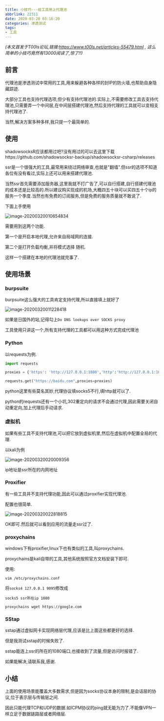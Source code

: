 ```yaml
---
title: 小技巧---给工具用上代理池
abbrlink: 22311
date: 2020-03-20 03:16:20
categories: 渗透测试
tags:
- 工具
---
```


*(本文首发于T00ls论坛,链接:https://www.t00ls.net/articles-55479.html , 这么简单的小技巧竟然有13000阅读了,惊了!!)*

## 前言

代理池是渗透测试中常用的工具,用来躲避各种各样的封IP的防火墙,也帮助自身隐藏踪迹.

大部分工具也支持代理选项,但少有支持代理池的.实际上,不需要修改工具去支持代理池,只需要弄一个中间层,在中间层搭建代理池,然后支持代理的工具就可以变相支持代理池了.

当然,解决方案多种多样,我只提一个最简单的.

<!--more-->

## 使用

shadowsocksR应该都用过吧?没有用过的可以去这里下载https://github.com/shadowsocksr-backup/shadowsocksr-csharp/releases

ssr是一个很强大的工具,最常用来绕过网络审查,也就是"翻墙".但ssr的选项不知道各位有没有看过,实际上还可以用来搭建代理池.

当然ssr首先需要添加服务器,这里我就不打广告了,可以自行搭建,自行搭建代理池的成本还是比较高的.所以建议购买现成的机场,大概四五十块可以买四五十个ip的服务一个季度.当然也有免费的订阅服务,但是免费的服务质量就不敢说了.

下面上手使用

![image-20200320010654834](1.png)

需要用到这两个功能.

第一个是开启本地代理,允许来自局域网的连接.

第二个是打开负载均衡,并将模式选择 随机.

这样一个搭建在本地的代理池就完事了.

## 使用场景

### burpsuite

burpsuite这么强大的工具肯定支持代理,所以直接填上就好了

![image-20200320011228418](2.png)

如果是日国外的站,记得勾上`Do DNS lookups over SOCKS proxy`

工具使用只讲这一个,所有支持代理的工具都可以用这种方式完成代理池

### Python

以requests为例.

```python
import requests

proxies = {'https': 'http://127.0.0.1:1080','http':'http://127.0.0.1:1080'}

requests.get("https://baidu.com",proxies=proxies)
```

python这里有些莫名其妙,代理协议填socks5不行,填http就可以了.

python的requests还有一个小坑,302重定向的请求不会通过代理,因此需要关闭自动重定向,加上代理后手动请求.

### 虚拟机

如果有些工具不支持代理池,可以把它放到虚拟机里,然后在虚拟机中配置全局的代理.

以kali为例

![image-20200320020009356](3.png)

ip地址是ssr所在的内网地址

### Proxifier

有一些工具并不支持代理功能,因此可以通过proxifier实现代理池.

配置也很简单.

![image-20200320022818815](4.png)

OK即可.然后就可以看到应用的流量走ssr过了.

### proxychains

windows下有proxifier,linux下也有类似的工具,叫proxychains.

proxychains是kali自带的工具,其他系统按照官方文档安装下即可.

使用:

`vim /etc/proxychains.conf`

将`socks4 127.0.0.1 9095`修改成

`socks5 ssr所在ip 1080`

`proxychains wget https://google.com`

### SStap

sstap通过虚拟网卡实现网络层代理,应该是比上面这些都更好的选择.

但是我测试sstap的时候失败了.

sstap能连上ssr的所在的1080端口,也接收到了流量,但是访问时报错了.

如果能解决,请联系我,感谢.

## 小结

上面的使用场景能覆盖大多数需求,但是因为socks协议本身的限制,是会话层的协议,位于表示层与传输层之间.

因此只能代理TCP和UDP的数据.如ICPM协议的ping就无能为力了.不能像VPN一样立足于数据链路层或者网络层.





